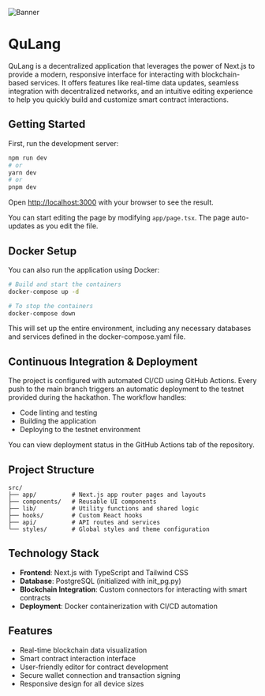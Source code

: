 ![Banner](./qulang-banner-rounded.png)

# QuLang

QuLang is a decentralized application that leverages the power of Next.js to provide a modern, responsive interface for interacting with blockchain-based services. It offers features like real-time data updates, seamless integration with decentralized networks, and an intuitive editing experience to help you quickly build and customize smart contract interactions.

## Getting Started

First, run the development server:

```bash
npm run dev
# or
yarn dev
# or
pnpm dev
```

Open [http://localhost:3000](http://localhost:3000) with your browser to see the result.

You can start editing the page by modifying `app/page.tsx`. The page auto-updates as you edit the file.

## Docker Setup

You can also run the application using Docker:

```bash
# Build and start the containers
docker-compose up -d

# To stop the containers
docker-compose down
```

This will set up the entire environment, including any necessary databases and services defined in the docker-compose.yaml file.

## Continuous Integration & Deployment

The project is configured with automated CI/CD using GitHub Actions. Every push to the main branch triggers an automatic deployment to the testnet provided during the hackathon. The workflow handles:

- Code linting and testing
- Building the application
- Deploying to the testnet environment

You can view deployment status in the GitHub Actions tab of the repository.

## Project Structure

```
src/
├── app/          # Next.js app router pages and layouts
├── components/   # Reusable UI components
├── lib/          # Utility functions and shared logic
├── hooks/        # Custom React hooks
├── api/          # API routes and services
└── styles/       # Global styles and theme configuration
```

## Technology Stack

- **Frontend**: Next.js with TypeScript and Tailwind CSS
- **Database**: PostgreSQL (initialized with init_pg.py)
- **Blockchain Integration**: Custom connectors for interacting with smart contracts
- **Deployment**: Docker containerization with CI/CD automation

## Features

- Real-time blockchain data visualization
- Smart contract interaction interface
- User-friendly editor for contract development
- Secure wallet connection and transaction signing
- Responsive design for all device sizes

